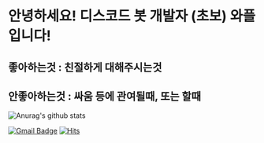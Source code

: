 # 안녕하세요! 디스코드 봇 개발자 (초보) 와플입니다!

## 좋아하는것 : 친절하게 대해주시는것

## 안좋아하는것 : 싸움 등에 관여될때, 또는 할때

![Anurag's github stats](https://github-readme-stats.vercel.app/api?username=kyjkyj080115&show_icons=true&theme=tokyonight)


[![Gmail Badge](https://img.shields.io/badge/Gmail-d14836?style=flat-square&logo=Gmail&logoColor=white&link=mailto:snugyun01@gmail.com)](mailto:kyjkyj01150115@gmail.com)
[![Hits](https://hits.seeyoufarm.com/api/count/incr/badge.svg?url=https%3A%2F%2Fgithub.com%2Fkyjkyj080115&count_bg=%2379C83D&title_bg=%23555555&icon=&icon_color=%23E7E7E7&title=hits&edge_flat=false)](https://hits.seeyoufarm.com)
